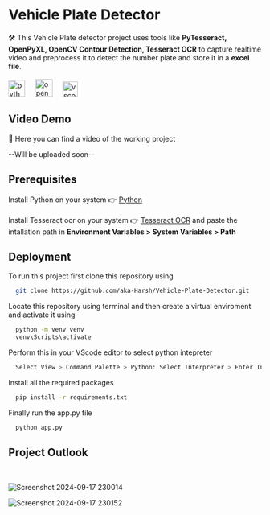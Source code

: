 # Vehicle Plate Detector
🛠️ This Vehicle Plate detector project uses tools like **PyTesseract, OpenPyXL, OpenCV Contour Detection, Tesseract OCR** to capture realtime video and preprocess it to detect the number plate and store it in a **excel file**.<br>
<br><img src="https://cdn.jsdelivr.net/gh/devicons/devicon/icons/python/python-original.svg" height="33" alt="python logo"  />
<img width="12" />
<img src="https://upload.wikimedia.org/wikipedia/commons/3/32/OpenCV_Logo_with_text_svg_version.svg" height="35" alt="open cv" />
<img width="12" />
<img src="https://cdn.jsdelivr.net/gh/devicons/devicon/icons/vscode/vscode-original.svg" height="30" alt="vscode logo"  />
<img width="12" />
## Video Demo
🎥 Here you can find a video of the working project

--Will be uploaded soon--


## Prerequisites

Install Python on your system 👉 [Python](https://www.python.org/downloads/)
<br><br>
Install Tesseract ocr on your system 👉 [Tesseract OCR](https://github.com/tesseract-ocr/tesseract) and paste the intallation path in **Environment Variables > System Variables > Path**

## Deployment

To run this project first clone this repository using

```bash
  git clone https://github.com/aka-Harsh/Vehicle-Plate-Detector.git
```
Locate this repository using terminal and then create a virtual enviroment and activate it using

```bash
  python -m venv venv
  venv\Scripts\activate
```
Perform this in your VScode editor to select python intepreter
```bash
  Select View > Command Palette > Python: Select Interpreter > Enter Interpreter path > venv > Script > python.exe
```

Install all the required packages 
```bash
  pip install -r requirements.txt
```

Finally run the app.py file
```bash
  python app.py
```

## Project Outlook
<br>

![Screenshot 2024-09-17 230014](https://github.com/user-attachments/assets/98087b25-63ef-4790-8879-bdee416f38e4)

![Screenshot 2024-09-17 230152](https://github.com/user-attachments/assets/ef40aaa4-4e8a-4dea-8593-a62d515d03d6)


